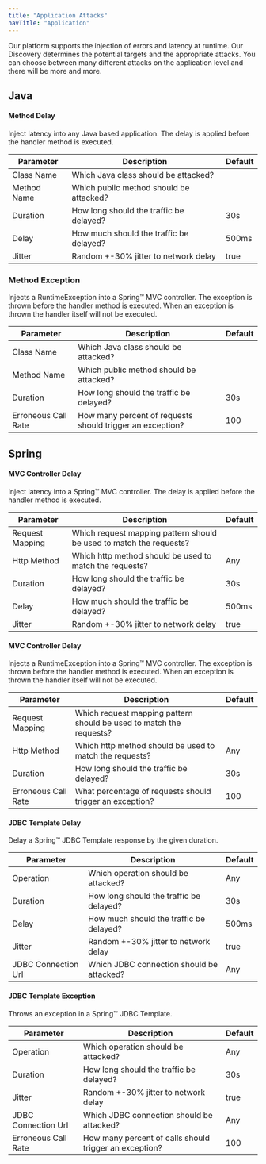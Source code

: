 ```yaml
---
title: "Application Attacks"
navTitle: "Application"
---
```

Our platform supports the injection of errors and latency at runtime. Our Discovery determines the potential targets and the appropriate attacks.
You can choose between many different attacks on the application level and there will be more and more.


## Java
#### Method Delay
Inject latency into any Java based application.
The delay is applied before the handler method is executed.

| Parameter   |      Description      | Default |
|----------|-------------|-------------|
| Class Name | Which Java class should be attacked? | |
| Method Name | Which public method should be attacked? |  |
| Duration |  How long should the traffic be delayed? | 30s |
| Delay | How much should the traffic be delayed? | 500ms |
| Jitter | Random +-30% jitter to network delay | true |

### Method Exception
Injects a RuntimeException into a Spring™ MVC controller.
The exception is thrown before the handler method is executed.
When an exception is thrown the handler itself will not be executed.

| Parameter   |      Description      | Default |
|----------|-------------|-------------|
| Class Name | Which Java class should be attacked? | |
| Method Name | Which public method should be attacked? |  |
| Duration | How long should the traffic be delayed? | 30s |
| Erroneous Call Rate | How many percent of requests should trigger an exception? | 100 |


## Spring

#### MVC Controller Delay

Inject latency into a Spring™ MVC controller.
The delay is applied before the handler method is executed.

| Parameter   |      Description      | Default |
|----------|-------------|-------------|
| Request Mapping | Which request mapping pattern should be used to match the requests? | |
| Http Method |Which http method should be used to match the requests?  | Any |
| Duration |  How long should the traffic be delayed? | 30s |
| Delay | How much should the traffic be delayed? | 500ms |
| Jitter | Random +-30% jitter to network delay | true |

#### MVC Controller Delay

Injects a RuntimeException into a Spring™ MVC controller.
The exception is thrown before the handler method is executed.
When an exception is thrown the handler itself will not be executed.

| Parameter   |      Description      | Default |
|----------|-------------|-------------|
| Request Mapping | Which request mapping pattern should be used to match the requests? | |
| Http Method |Which http method should be used to match the requests?  | Any |
| Duration | How long should the traffic be delayed? | 30s |
| Erroneous Call Rate | What percentage of requests should trigger an exception? | 100 |

#### JDBC Template Delay

Delay a Spring™ JDBC Template response by the given duration.

| Parameter   |      Description      | Default |
|----------|-------------|-------------|
| Operation | Which operation should be attacked? | Any |
| Duration |  How long should the traffic be delayed? | 30s |
| Delay | How much should the traffic be delayed? | 500ms |
| Jitter | Random +-30% jitter to network delay | true |
| JDBC Connection Url | Which JDBC connection should be attacked? | Any |

#### JDBC Template Exception

Throws an exception in a  Spring™ JDBC Template.

| Parameter   |      Description      | Default |
|----------|-------------|-------------|
| Operation | Which operation should be attacked? | Any |
| Duration |  How long should the traffic be delayed? | 30s |
| Jitter | Random +-30% jitter to network delay | true |
| JDBC Connection Url | Which JDBC connection should be attacked? | Any |
| Erroneous Call Rate | How many percent of calls should trigger an exception? | 100 |
